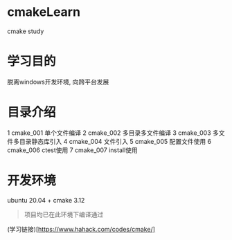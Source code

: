 # cmakeLearn
cmake study


# 学习目的
脱离windows开发环境, 向跨平台发展

# 目录介绍
1 cmake_001 单个文件编译
2 cmake_002 多目录多文件编译
3 cmake_003 多文件多目录静态库引入
4 cmake_004 文件引入
5 cmake_005 配置文件使用
6 cmake_006 ctest使用
7 cmake_007 install使用

# 开发环境
ubuntu 20.04 + cmake 3.12 
> 项目均已在此环境下编译通过


(学习链接)[https://www.hahack.com/codes/cmake/]
